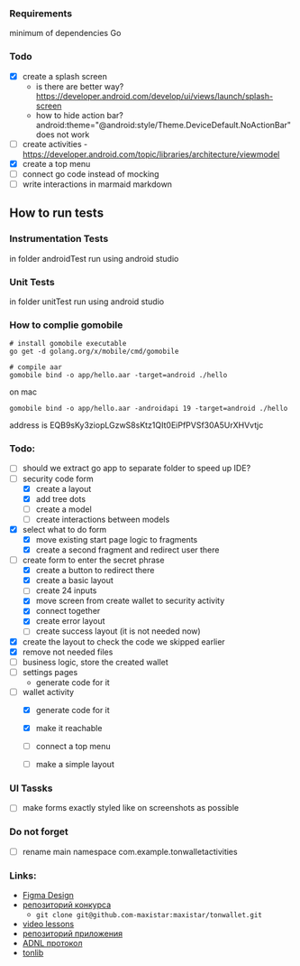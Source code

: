 

### Requirements

minimum of dependencies
Go

### Todo

- [x] create a splash screen 
  - is there are better way? https://developer.android.com/develop/ui/views/launch/splash-screen
  - how to hide action bar? android:theme="@android:style/Theme.DeviceDefault.NoActionBar" does not work
- [ ] create activities
      - https://developer.android.com/topic/libraries/architecture/viewmodel
- [x] create a top menu
- [ ] connect go code instead of mocking
- [ ] write interactions in marmaid markdown

## How to run tests

### Instrumentation Tests

in folder androidTest run using android studio

### Unit Tests

in folder unitTest run using android studio


### How to complie gomobile

```
# install gomobile executable
go get -d golang.org/x/mobile/cmd/gomobile

# compile aar
gomobile bind -o app/hello.aar -target=android ./hello

```

on mac
```
gomobile bind -o app/hello.aar -androidapi 19 -target=android ./hello
```

address is EQB9sKy3ziopLGzwS8sKtz1QIt0EiPfPVSf30A5UrXHVvtjc



### Todo:

- [ ] should we extract go app to separate folder to speed up IDE?
- [ ] security code form
  - [x] create a layout
  - [x] add tree dots
  - [ ] create a model
  - [ ] create interactions between models
- [x] select what to do form
  - [x] move existing start page logic to fragments
  - [x] create a second fragment and redirect user there
- [ ] create form to enter the secret phrase 
  - [x] create a button to redirect there
  - [x] create a basic layout
  - [ ] create 24 inputs
  - [x] move screen from create wallet to security activity
  - [x] connect together
  - [x] create error layout
  - [ ] create success layout (it is not needed now)
- [x] create the layout to check the code we skipped earlier 
- [x] remove not needed files
- [ ] business logic, store the created wallet
- [ ] settings pages
  - generate code for it 
- [ ] wallet activity
  - [x] generate code for it
  - [x] make it reachable
  - [ ] connect a top menu
  - [ ] make a simple layout



### UI Tassks

- [ ] make forms exactly styled like on screenshots as possible

### Do not forget

- [ ] rename main namespace com.example.tonwalletactivities 

### Links:

- [Figma Design](https://www.figma.com/file/KYK17IdM2ldAAZL540G2hV/TON-Wallet-%C2%B7-Android?type=design&node-id=0-1&t=vzLRrmDAN2Ki4yqm-0)
- [репозиторий конкурса](https://github.com/ton-community/wallet-contest)
    - `git clone git@github.com-maxistar:maxistar/tonwallet.git`
- [video lessons](https://www.youtube.com/watch?v=GcqFhoUuNNI)
- [репозиторий приложения](https://github.com/maxistar/tonwallet)
- [ADNL протокол](https://docs.ton.org/develop/dapps/apis/adnl)
- [tonlib](https://github.com/ton-blockchain/ton/tree/master/example/android)

